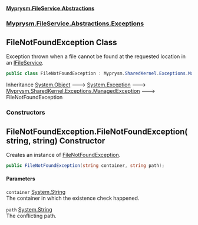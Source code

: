 #### [Myprysm.FileService.Abstractions](index.md 'index')
### [Myprysm.FileService.Abstractions.Exceptions](index.md#Myprysm_FileService_Abstractions_Exceptions 'Myprysm.FileService.Abstractions.Exceptions')
## FileNotFoundException Class
Exception thrown when a file cannot be found at the requested location in an [IFileService](Myprysm_FileService_Abstractions_IFileService.md 'Myprysm.FileService.Abstractions.IFileService').  
```csharp
public class FileNotFoundException : Myprysm.SharedKernel.Exceptions.ManagedException
```

Inheritance [System.Object](https://docs.microsoft.com/en-us/dotnet/api/System.Object 'System.Object') &#129106; [System.Exception](https://docs.microsoft.com/en-us/dotnet/api/System.Exception 'System.Exception') &#129106; [Myprysm.SharedKernel.Exceptions.ManagedException](https://docs.microsoft.com/en-us/dotnet/api/Myprysm.SharedKernel.Exceptions.ManagedException 'Myprysm.SharedKernel.Exceptions.ManagedException') &#129106; FileNotFoundException  
### Constructors
<a name='Myprysm_FileService_Abstractions_Exceptions_FileNotFoundException_FileNotFoundException(string_string)'></a>
## FileNotFoundException.FileNotFoundException(string, string) Constructor
Creates an instance of [FileNotFoundException](Myprysm_FileService_Abstractions_Exceptions_FileNotFoundException.md 'Myprysm.FileService.Abstractions.Exceptions.FileNotFoundException').  
```csharp
public FileNotFoundException(string container, string path);
```
#### Parameters
<a name='Myprysm_FileService_Abstractions_Exceptions_FileNotFoundException_FileNotFoundException(string_string)_container'></a>
`container` [System.String](https://docs.microsoft.com/en-us/dotnet/api/System.String 'System.String')  
The container in which the existence check happened.
  
<a name='Myprysm_FileService_Abstractions_Exceptions_FileNotFoundException_FileNotFoundException(string_string)_path'></a>
`path` [System.String](https://docs.microsoft.com/en-us/dotnet/api/System.String 'System.String')  
The conflicting path.
  
  
